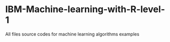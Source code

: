 # IBM-Machine-learning-with-R-level-1
All files source codes for machine learning algorithms examples
